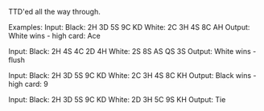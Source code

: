 TTD'ed all the way through. 

Examples:
Input: Black: 2H 3D 5S 9C KD White: 2C 3H 4S 8C AH
Output: White wins - high card: Ace 

Input: Black: 2H 4S 4C 2D 4H White: 2S 8S AS QS 3S
Output: White wins - flush 

Input: Black: 2H 3D 5S 9C KD White: 2C 3H 4S 8C KH
Output: Black wins - high card: 9

Input: Black: 2H 3D 5S 9C KD White: 2D 3H 5C 9S KH
Output: Tie
